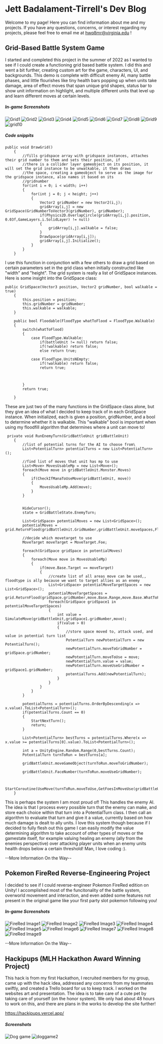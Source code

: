 # Jett Badalament-Tirrell's Dev Blog

Welcome to my page! Here you can find information about me and my projects. If you have any questions, concerns, or interest regarding my projects, please feel free to email me at hwq8mr@virginia.edu !

## Grid-Based Battle System Game

I started and completed this project in the summer of 2022 as I wanted to see if I could create a functioning grid based battle system. I did this and went a bit further, creating custom art for the game, characters, UI, and backgrounds. This demo is complete with difficult enemy AI, many battle phases, and little flourishes like tiny health bars popping up when units take damage, area of effect moves that span unique grid shapes, status bar to show unit information on highlight, and multiple different units that level up and learn different moves at certain levels.

##### In-game Screenshots
![Grid1](https://user-images.githubusercontent.com/110650172/196539815-b455a380-2068-4709-b1c4-5216675b737d.png)
![Grid2](https://user-images.githubusercontent.com/110650172/196539846-b64978d9-0fb2-4b4a-ad86-a6be12f68baf.png)
![Grid3](https://user-images.githubusercontent.com/110650172/196539854-9584c49e-a5f9-46e8-924b-8489d3e8ec42.png)
![Grid4](https://user-images.githubusercontent.com/110650172/196539860-172149d8-27e2-49d5-ac6a-5ca773105f40.png)
![Grid5](https://user-images.githubusercontent.com/110650172/196539872-98c64916-f957-42eb-a93b-b24911f0c97b.png)
![Grid6](https://user-images.githubusercontent.com/110650172/196539887-a1501ad7-51d1-47e4-afe2-2ffe09af2a3d.png)
![Grid7](https://user-images.githubusercontent.com/110650172/196539901-43d7b451-77a8-4119-862d-63b18504bab2.png)
![Grid8](https://user-images.githubusercontent.com/110650172/196539909-937c229c-e8ad-413c-adb7-3519e558abc5.png)
![Grid9](https://user-images.githubusercontent.com/110650172/196539918-e561746d-77d3-4eb8-93f1-f7cd53a4ab59.png)
![grid10](https://user-images.githubusercontent.com/110650172/196539930-83cce34e-7fff-40f4-9fc8-c6b0312d8207.png)

##### Code snippits
```
public void DrawGrid()
    {
        //fills gridspace array with gridspace instances, attaches their grid number to them and sets their position, if
        //there is a collider layer gameobject on its position, it will set the grid instance to be unwalkable, it then draws
        //the space, creating a gameobject to serve as the image for the gridspace instance, also names it based on its
        //gridnumber
        for(int i = 0; i < width; i++)
        {
            for(int j = 0; j < height; j++)
            {
                Vector2 gridNumber = new Vector2(i,j);
                gridArray[i,j] = new GridSpace(GridNumberToVector3(gridNumber), gridNumber);
                if(Physics2D.OverlapCircle(gridArray[i,j].position, 0.03f,GameLayers.i.SolidLayer) != null)
                {
                    gridArray[i,j].walkable = false;
                }
                DrawSpace(gridArray[i,j]);
                gridArray[i,j].Initialize();
            }
        }
    }
```
I use this function in conjunction with a few others to draw a grid based on certain parameters set in the grid class when initially constructed like "width" and "height". The grid system is really a list of GridSpace instances. Here is some insight into the GridSpace class:

```
public GridSpace(Vector3 position, Vector2 gridNumber, bool walkable = true)
    {
        this.position = position;
        this.gridNumber = gridNumber;
        this.walkable = walkable;
    }

    public bool Floodable(FloodType whatToFlood = FloodType.Walkable)
    {
        switch(whatToFlood)
        {
            case FloodType.Walkable:
                if(battleUnit != null) return false;
                if(!walkable) return false;
                else return true;
            
            case FloodType.UnitsNEmpty:
                if(!walkable) return false;
                return true;
            


        }
        return true;
        
    }
```
These are just two of the many functions in the GridSpace class alone, but they give an idea of what I decided to keep track of in each GridSpace instance. When initialized, each is given a position, gridNumber, and a bool to determine whether it is walkable. This "walkable" bool is important when using my floodfill algorithm that determines where a unit can move to!


```
 private void RunEnemyTurn(GridBattleUnit gridBattleUnit)
    {
        //list of potential turns for the AI to choose from\
        List<PotentialTurn> potentialTurns = new List<PotentialTurn>();

        //find list of moves that unit has mp to use
        List<Move> MovesUsableMp = new List<Move>();
        foreach(Move move in gridBattleUnit.Monster.Moves)
        {
            if(CheckIfManaToUseMove(gridBattleUnit, move))
            {
                MovesUsableMp.Add(move);
            }
        }


        HideCursor();
        state = GridBattleState.EnemyTurn;

        List<GridSpace> potentialMoves = new List<GridSpace>();
        potentialMoves = grid.ReturnFlood(gridBattleUnit.GridNumber,gridBattleUnit.moveSpaces,FloodType.Walkable);

        //decide which movetarget to use
        MoveTarget moveTarget = MoveTarget.Foe;

        foreach(GridSpace gridSpace in potentialMoves)
        {
            foreach(Move move in MovesUsableMp)
            {
                if(move.Base.Target == moveTarget)
                {
                    //create list of all areas move can be used,, floodtype is ally because we want to target allies as an enemy
                    List<GridSpace> potentialMoveTargetSpaces = new List<GridSpace>();
                    potentialMoveTargetSpaces = grid.ReturnFlood(gridSpace.gridNumber,move.Base.Range,move.Base.WhatToFlood);
                    foreach(GridSpace gridSpace1 in potentialMoveTargetSpaces)
                    {
                        int value = SimulateMove(gridBattleUnit,gridSpace1.gridNumber,move);
                        if(value > 0)
                        {
                            //store space moved to, attack used, and value in potential turn list
                            PotentialTurn newPotentialTurn = new PotentialTurn();
                            newPotentialTurn.moveToGridNumber = gridSpace.gridNumber;
                            newPotentialTurn.moveToUse = move;
                            newPotentialTurn.value = value;
                            newPotentialTurn.moveUseGridNumber = gridSpace1.gridNumber;
                            potentialTurns.Add(newPotentialTurn);
                        }                       
                    }
                }
            }
        }

        potentialTurns = potentialTurns.OrderByDescending(x => x.value).ToList<PotentialTurn>();
        if(potentialTurns.Count == 0)
        {
            StartNextTurn();
            return;
        }

        List<PotentialTurn> bestTurns = potentialTurns.Where(x => x.value >= potentialTurns[0].value).ToList<PotentialTurn>();

        int a = UnityEngine.Random.Range(0,bestTurns.Count);
        PotentialTurn turnToRun = bestTurns[a];
        
        gridBattleUnit.moveGameObject(turnToRun.moveToGridNumber);
        
        gridBattleUnit.FaceNumber(turnToRun.moveUseGridNumber);
        

        StartCoroutine(UseMove(turnToRun.moveToUse,GetFoesInMoveUse(gridBattleUnit,turnToRun.moveUseGridNumber,turnToRun.moveToUse)));
    }
```
This is perhaps the system I am most proud of! This handles the enemy AI. The idea is that I process every possible turn that the enemy can make, and store each choice within that turn into a PotentialTurn class. I then call an algorithm to evaluate that turn and give it a value, currently based on how much damage is dealt to ally units. I love this system though because if I decided to fully flesh out this game I can easily modify the value determining algorithm to take account of other types of moves or the gamestate itself, for example valuing healing an enemy (ally from the enemies perspective) over attacking player units when an enemy units health drops below a certain threshold! Man, I love coding :).

--More Information On the Way--

## Pokemon FireRed Reverse-Engineering Project

I decided to see if I could reverse-engineer Pokemon FireRed edition on Unity! I accomplished most of the funcitonality of the battle system, overworld movement and interaction, and even added some features not present in the original game like your first party slot pokemon following you!

##### In-game Screenshots

![FireRed Image1](https://user-images.githubusercontent.com/110650172/196537182-ae969771-6067-4fbb-8254-79dbaa6a6fb6.png)
![FireRed Image2](https://user-images.githubusercontent.com/110650172/196537194-dc4cf5fe-6632-4c00-b6ac-3f9cdb069ae8.png)
![FireRed Image3](https://user-images.githubusercontent.com/110650172/196537207-f2ef4a7b-a241-45f7-9748-1c940313a6ad.png)
![FireRed Image4](https://user-images.githubusercontent.com/110650172/196537236-82717e7f-7c30-4bac-bafc-2e4fdb029a35.png)
![FireRed Image5](https://user-images.githubusercontent.com/110650172/196537252-c80f0ebe-8a69-427c-80bb-8c926159ec81.png)
![FireRed Image6](https://user-images.githubusercontent.com/110650172/196537260-f57f7e30-e0ea-44ec-9c83-641b61051920.png)
![FireRed Image7](https://user-images.githubusercontent.com/110650172/196537278-e8c9c07e-a47f-47ea-9167-2a4ad70922e0.png)
![FireRed Image8](https://user-images.githubusercontent.com/110650172/196537284-faeee496-2500-4dcf-83c6-dfc08fbfa201.png)
![FireRed Image9](https://user-images.githubusercontent.com/110650172/196537300-15935e2c-f517-450d-9ca1-369232879f33.png)


--More Information On the Way--

## Hackipups (MLH Hackathon Award Winning Project)

This hack is from my first Hackathon, I recruited members for my group, came up with the hack idea, addressed any concerns from my teammates swiftly, and created a Trello board for us to keep track. I worked on the websites art and presentation. The idea is to take care of a cute pet by taking care of yourself (on the honor system). We only had about 48 hours to work on this, and there are plans in the works to develop the site further!

https://hackipups.vercel.app/

##### Screenshots
![Dog game](https://user-images.githubusercontent.com/110650172/197422898-ae0e1559-071a-4298-bd0a-8f1a9799b284.png)
![doggame2](https://user-images.githubusercontent.com/110650172/197422946-b5a8ac39-ba6c-4a53-9cf6-4c29547a6f59.png)

